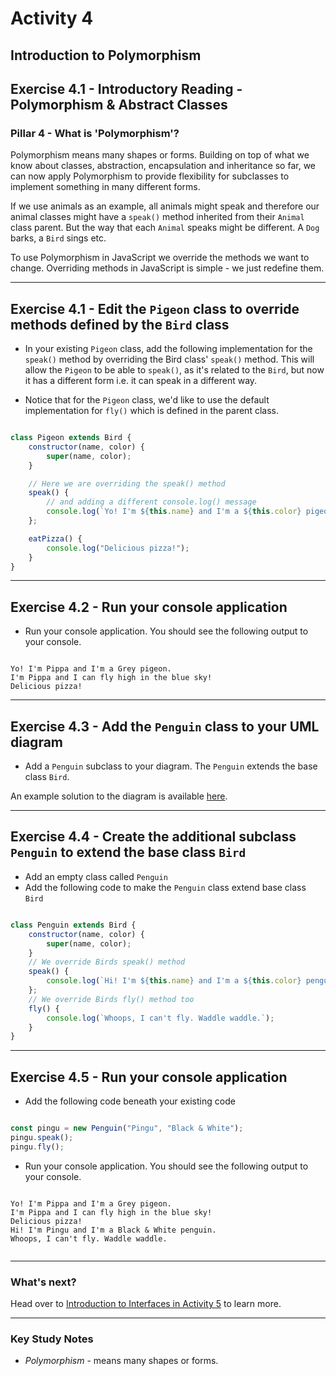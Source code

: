 # Activity 4
## Introduction to Polymorphism

## Exercise 4.1 - Introductory Reading - Polymorphism & Abstract Classes

### Pillar 4 - What is 'Polymorphism'?

Polymorphism means many shapes or forms. Building on top of what we know about classes, abstraction, encapsulation and inheritance so far, we can now apply Polymorphism to provide flexibility for subclasses to implement something in many different forms. 

If we use animals as an example, all animals might speak and therefore our animal classes might have a `speak()` method inherited from their `Animal` class parent. But the way that each `Animal` speaks might be different. A `Dog` barks, a `Bird` sings etc. 

To use Polymorphism in JavaScript we override the methods we want to change. Overriding methods in JavaScript is simple - we just redefine them.

---

## Exercise 4.1 - Edit the `Pigeon` class to override methods defined by the `Bird` class

- In your existing `Pigeon` class, add the following implementation for the `speak()` method by overriding the Bird class' `speak()` method. This will allow the `Pigeon` to be able to `speak()`, as it's related to the `Bird`, but now it has a different form i.e. it can speak in a different way.

- Notice that for the `Pigeon` class, we'd like to use the default implementation for `fly()` which is defined in the parent class.


```JavaScript

class Pigeon extends Bird {
    constructor(name, color) {
        super(name, color);
    }

    // Here we are overriding the speak() method
    speak() {
        // and adding a different console.log() message
        console.log(`Yo! I'm ${this.name} and I'm a ${this.color} pigeon.`);
    };

    eatPizza() {
        console.log("Delicious pizza!");
    }
}

```

---
## Exercise 4.2 - Run your console application

- Run your console application. You should see the following output to your console.

```

Yo! I'm Pippa and I'm a Grey pigeon.
I'm Pippa and I can fly high in the blue sky!
Delicious pizza!

```

---

## Exercise 4.3 - Add the `Penguin` class to your UML diagram

- Add a `Penguin` subclass to your diagram. The `Penguin` extends the base class `Bird`.

An example solution to the diagram is available [here](../solutions/activity_4_exercise_4.6.png).

---

## Exercise 4.4 - Create the additional subclass `Penguin` to extend the base class `Bird`

- Add an empty class called `Penguin`
- Add the following code to make the `Penguin` class extend base class `Bird`

```JavaScript

class Penguin extends Bird {
    constructor(name, color) {
        super(name, color); 
    }
    // We override Birds speak() method
    speak() {
        console.log(`Hi! I'm ${this.name} and I'm a ${this.color} penguin.`);
    };
    // We override Birds fly() method too
    fly() {
        console.log(`Whoops, I can't fly. Waddle waddle.`);
    }
}

```

---

## Exercise 4.5 - Run your console application

- Add the following code beneath your existing code

```JavaScript

const pingu = new Penguin("Pingu", "Black & White");
pingu.speak();
pingu.fly();

```

- Run your console application. You should see the following output to your console.

```

Yo! I'm Pippa and I'm a Grey pigeon.
I'm Pippa and I can fly high in the blue sky!
Delicious pizza!
Hi! I'm Pingu and I'm a Black & White penguin.
Whoops, I can't fly. Waddle waddle.


```
---

### What's next?

Head over to [Introduction to Interfaces in Activity 5](./activity_5.md) to learn more.

---

### Key Study Notes

- *Polymorphism* - means many shapes or forms.